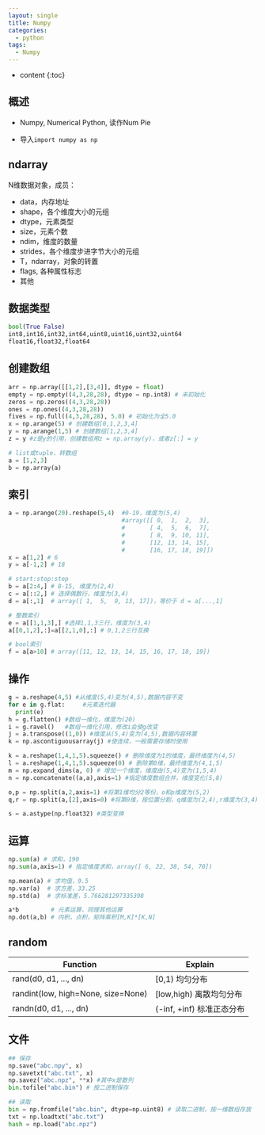 ```yaml
---
layout: single
title: Numpy
categories:
  - python
tags:
  - Numpy
---
```


* content
{:toc}


## 概述

* Numpy, Numerical Python, 读作Num Pie

* 导入`import numpy as np`



## ndarray

N维数据对象，成员：

* data，内存地址
* shape，各个维度大小的元组
* dtype，元素类型
* size，元素个数
* ndim，维度的数量
* strides，各个维度步进字节大小的元组
* T，ndarray，对象的转置
* flags, 各种属性标志
* 其他

<!--more-->

## 数据类型

```python
bool(True False)
int8,int16,int32,int64,uint8,uint16,uint32,uint64
float16,float32,float64
```



## 创建数组

```python
arr = np.array([[1,2],[3,4]], dtype = float)
empty = np.empty((4,3,28,28), dtype = np.int8) # 未初始化
zeros = np.zeros((4,3,28,28))
ones = np.ones((4,3,28,28))
fives = np.full((4,3,28,28), 5.0) # 初始化为全5.0
x = np.arange(5) # 创建数组[0,1,2,3,4]
y = np.arange(1,5) # 创建数组[1,2,3,4]
z = y #z是y的引用，创建数组用z = np.array(y)，或者z[:] = y

# list或tuple，转数组
a = [1,2,3]
b = np.array(a)
```



## 索引

```python
a = np.arange(20).reshape(5,4)  #0-19，维度为(5,4)
                                #array([[ 0,  1,  2,  3],
                                #       [ 4,  5,  6,  7],
                                #       [ 8,  9, 10, 11],
                                #       [12, 13, 14, 15],
                                #       [16, 17, 18, 19]])
x = a[1,2] # 6
y = a[-1,2] # 18

# start:stop:step
b = a[2:4,] # 8-15, 维度为(2,4)
c = a[::2,] # 选择偶数行，维度为(3,4)
d = a[:,1]  # array([ 1,  5,  9, 13, 17])，等价于 d = a[...,1]

# 整数索引
e = a[[1,1,3],] #选择1,1,3三行，维度为(3,4)
a[[0,1,2],:]=a[[2,1,0],:] # 0,1,2三行互换

# bool索引
f = a[a>10] # array([11, 12, 13, 14, 15, 16, 17, 18, 19])
```



## 操作

```python
g = a.reshape(4,5) #从维度(5,4)变为(4,5),数据内容不变
for e in g.flat:     #元素迭代器
  print(e)
h = g.flatten() #数组一维化，维度为(20)
i = g.ravel()   #数组一维化引用，修改i会使g改变
j = a.transpose((1,0)) #维度从(5,4)变为(4,5),数据内容转置
k = np.ascontiguousarray(j) #使连续，一般需要存储时使用

k = a.reshape(1,4,1,5).squeeze() # 删除维度为1的维度，最终维度为(4,5)
l = a.reshape(1,4,1,5).squeeze(0) # 删除第0维，最终维度为(4,1,5)
m = np.expand_dims(a, 0) # 增加一个维度，维度由(5,4)变为(1,5,4)
n = np.concatenate((a,a),axis=1) #指定维度数组合并，维度变化(5,8)

o,p = np.split(a,2,axis=1) #将第1维均分2等份，o和p维度为(5,2)
q,r = np.split(a,[2],axis=0) #将第0维，按位置分割，q维度为(2,4),r维度为(3,4)

s = a.astype(np.float32) #类型变换
```



## 运算

```python
np.sum(a) # 求和，190
np.sum(a,axis=1) # 指定维度求和，array([ 6, 22, 38, 54, 70])

np.mean(a) # 求均值，9.5
np.var(a)  # 求方差，33.25
np.std(a)  # 求标准差，5.766281297335398

a*b         # 元素运算，同理其他运算
np.dot(a,b) # 内积，点积，矩阵乘积[M,K]*[K,N]
```



## random

| Function                           | Explain                   |
| ---------------------------------- | ------------------------- |
| rand(d0, d1, ..., dn)              | [0,1) 均匀分布            |
| randint(low, high=None, size=None) | [low,high) 离散均匀分布   |
| randn(d0, d1, ..., dn)             | (-inf, +inf) 标准正态分布 |



## 文件

```python
## 保存
np.save("abc.npy", x)
np.savetxt("abc.txt", x)
np.savez("abc.npz", **x) #其中x是散列
bin.tofile("abc.bin") # 按二进制保存

## 读取
bin = np.fromfile("abc.bin", dtype=np.uint8) # 读取二进制，按一维数组存放
txt = np.loadtxt("abc.txt")
hash = np.load("abc.npz")
```

